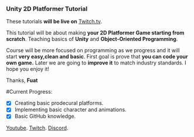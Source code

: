 ### Unity 2D Platformer Tutorial

These tutorials **will be live on** [Twitch.tv](https://Twitch.tv/legatusleman/).

This tutorial will be about making **your 2D Platformer Game starting from scratch**. Teaching basics of **Unity** and **Object-Oriented Programming**.


Course will be more focused on programming as we progress and it will start **very easy,clean and basic**. First goal is prove that **you can code your own game.**
Later we are going to **improve it** to match industry standards.
I hope you enjoy it!

Thanks,
**Fuat**

#Current Progress:
- [x] Creating basic prodecural platforms.
- [x] Implementing basic character and animations.
- [x] Basic GitHub knowledge.

[Youtube](https://shorturl.at/aiDL6/).
[Twitch](https://Twitch.tv/legatusleman/).
[Discord](https://discord.gg/legatusleman/).
